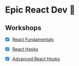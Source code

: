 # Epic React Dev 🚀

## Workshops

- [X] [React Fundamentals](./react-fundamentals/README.md)
- [X] [React Hooks](./react-hooks/README.md)
- [X] [Advanced React Hooks](./advanced-react-hooks/README.md)

